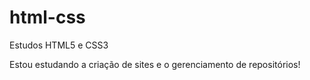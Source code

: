 # html-css
 Estudos HTML5 e CSS3

Estou estudando a criação de sites e o gerenciamento de repositórios!